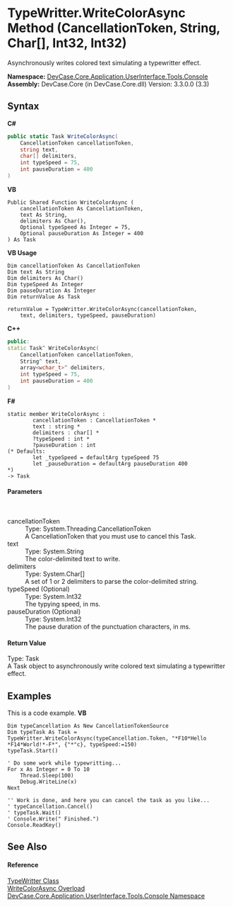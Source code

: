 # TypeWritter.WriteColorAsync Method (CancellationToken, String, Char[], Int32, Int32)
 

Asynchronously writes colored text simulating a typewritter effect.

**Namespace:**&nbsp;<a href="N_DevCase_Core_Application_UserInterface_Tools_Console">DevCase.Core.Application.UserInterface.Tools.Console</a><br />**Assembly:**&nbsp;DevCase.Core (in DevCase.Core.dll) Version: 3.3.0.0 (3.3)

## Syntax

**C#**<br />
``` C#
public static Task WriteColorAsync(
	CancellationToken cancellationToken,
	string text,
	char[] delimiters,
	int typeSpeed = 75,
	int pauseDuration = 400
)
```

**VB**<br />
``` VB
Public Shared Function WriteColorAsync ( 
	cancellationToken As CancellationToken,
	text As String,
	delimiters As Char(),
	Optional typeSpeed As Integer = 75,
	Optional pauseDuration As Integer = 400
) As Task
```

**VB Usage**<br />
``` VB Usage
Dim cancellationToken As CancellationToken
Dim text As String
Dim delimiters As Char()
Dim typeSpeed As Integer
Dim pauseDuration As Integer
Dim returnValue As Task

returnValue = TypeWritter.WriteColorAsync(cancellationToken, 
	text, delimiters, typeSpeed, pauseDuration)
```

**C++**<br />
``` C++
public:
static Task^ WriteColorAsync(
	CancellationToken cancellationToken, 
	String^ text, 
	array<wchar_t>^ delimiters, 
	int typeSpeed = 75, 
	int pauseDuration = 400
)
```

**F#**<br />
``` F#
static member WriteColorAsync : 
        cancellationToken : CancellationToken * 
        text : string * 
        delimiters : char[] * 
        ?typeSpeed : int * 
        ?pauseDuration : int 
(* Defaults:
        let _typeSpeed = defaultArg typeSpeed 75
        let _pauseDuration = defaultArg pauseDuration 400
*)
-> Task 

```


#### Parameters
&nbsp;<dl><dt>cancellationToken</dt><dd>Type: System.Threading.CancellationToken<br />A CancellationToken that you must use to cancel this Task.</dd><dt>text</dt><dd>Type: System.String<br />The color-delimited text to write.</dd><dt>delimiters</dt><dd>Type: System.Char[]<br />A set of 1 or 2 delimiters to parse the color-delimited string.</dd><dt>typeSpeed (Optional)</dt><dd>Type: System.Int32<br />The typying speed, in ms.</dd><dt>pauseDuration (Optional)</dt><dd>Type: System.Int32<br />The pause duration of the punctuation characters, in ms.</dd></dl>

#### Return Value
Type: Task<br />A Task object to asynchronously write colored text simulating a typewritter effect.

## Examples
This is a code example. 
**VB**<br />
``` VB
Dim typeCancellation As New CancellationTokenSource
Dim typeTask As Task = TypeWritter.WriteColorAsync(typeCancellation.Token, "*F10*Hello *F14*World!*-F*", {"*"c}, typeSpeed:=150)
typeTask.Start()

' Do some work while typewritting...
For x As Integer = 0 To 10
    Thread.Sleep(100)
    Debug.WriteLine(x)
Next

'' Work is done, and here you can cancel the task as you like...
' typeCancellation.Cancel()
' typeTask.Wait()
' Console.Write(" Finished.")
Console.ReadKey()
```


## See Also


#### Reference
<a href="T_DevCase_Core_Application_UserInterface_Tools_Console_TypeWritter">TypeWritter Class</a><br /><a href="Overload_DevCase_Core_Application_UserInterface_Tools_Console_TypeWritter_WriteColorAsync">WriteColorAsync Overload</a><br /><a href="N_DevCase_Core_Application_UserInterface_Tools_Console">DevCase.Core.Application.UserInterface.Tools.Console Namespace</a><br />